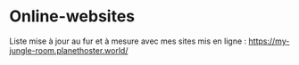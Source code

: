 # Online-websites
Liste mise à jour au fur et à mesure avec mes sites mis en ligne :
https://my-jungle-room.planethoster.world/
